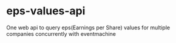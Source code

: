 # eps-values-api
One web api to query eps(Earnings per Share) values for multiple companies concurrently with eventmachine
